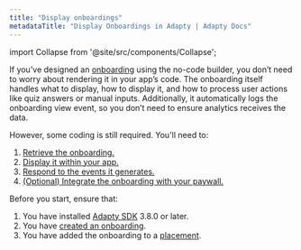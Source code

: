 ```yaml
---
title: "Display onboardings"
metadataTitle: "Display Onboardings in Adapty | Adapty Docs"
---
```

import Collapse from '@site/src/components/Collapse';

If you've designed an [onboarding](onboardings.md) using the no-code builder, you don’t need to worry about rendering it in your app’s code. The onboarding itself handles what to display, how to display it, and how to process user actions like quiz answers or manual inputs. Additionally, it automatically logs the onboarding view event, so you don’t need to ensure analytics receives the data.

However, some coding is still required. You'll need to:

1. [Retrieve the onboarding.](get-onboardings.md)
2. [Display it within your app.](present-onboardings.md)
3. [Respond to the events it generates.](handling-onboarding-events.md)
4. [(Optional) Integrate the onboarding with your paywall.](get-paid-in-onboardings.md)

Before you start, ensure that:

1. You have installed [Adapty SDK](installation-of-adapty-sdks.md) 3.8.0 or later.
2. You have [created an onboarding](create-onboarding.md).
3. You have added the onboarding to a [placement](placements.md).